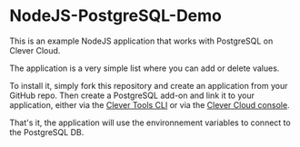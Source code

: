 # NodeJS-PostgreSQL-Demo

This is an example NodeJS application that works with PostgreSQL on Clever Cloud.

The application is a very simple list where you can add or delete values.

To install it, simply fork this repository and create an application from your GitHub repo.
Then create a PostgreSQL add-on and link it to your application, either via the <a href="https://www.clever-cloud.com/doc/clever-tools/getting_started/" target="_blank">Clever Tools CLI</a> or via the <a href="https://console.clever-cloud.com/" target="_blank">Clever Cloud console</a>.

That's it, the application will use the environnement variables to connect to the PostgreSQL DB.
